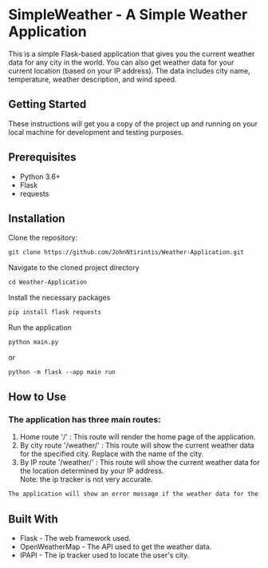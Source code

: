 <h1>SimpleWeather - A Simple Weather Application</h1>
This is a simple Flask-based application that gives you the current weather data for any city in the world. You can also get weather data for your current location (based on your IP address). The data includes city name, temperature, weather description, and wind speed.

<h2>Getting Started</h2>
These instructions will get you a copy of the project up and running on your local machine for development and testing purposes.

<h2>Prerequisites</h2>
<ul>
  <li>Python 3.6+</li>
  <li>Flask</li>
  <li>requests</li>
</ul>

<h2>Installation</h2>

Clone the repository:
```md
git clone https://github.com/JohnNtirintis/Weather-Application.git
```

Navigate to the cloned project directory
```md
cd Weather-Application
```

Install the necessary packages
```md
pip install flask requests
```

Run the application
```md
python main.py 
```
or
```md
python -m flask --app main run
```


<h2>How to Use</h2>
<h3>The application has three main routes:</h3>

<ol>
  <li>Home route '/' : This route will render the home page of the application.</li>
  <li>By city route '/weather/<city>' : This route will show the current weather data for the specified city. Replace <city> with the name of the city.</li>
  <li>By IP route '/weather/' : This route will show the current weather data for the location determined by your IP address.</li>
    Note: the ip tracker is not very accurate.
</ol>

```md
The application will show an error message if the weather data for the specified city is not available.
```
    
<h2>Built With</h2>
  <ul>
    <li>Flask - The web framework used.</li>
    <li>OpenWeatherMap - The API used to get the weather data.</li>
    <li>IPAPI - The ip tracker used to locate the user's city.</li>
  </ul>
